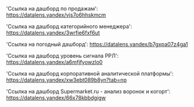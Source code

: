 'Ссылка на дашборд по продажам':
https://datalens.yandex/vjs7o6hhskmcm

'Ссылка на дашборд категорийного менеджера':
https://datalens.yandex/3wrfie6fxf6ut

'Ссылка на погодный дашборд':
https://datalens.yandex/b7gxpa07z4ga1

'Ссылка на дашборд уровень сигнала РРЛ':
https://datalens.yandex/a6mfjfyowzlo0

'Ссылка на дашборд корпоративной аналитической платформы':
https://datalens.yandex/xw3ebt089b8yn?tab=np

'Ссылка на дашборд Supermarket.ru - анализ воронок и когорт':
https://datalens.yandex/66x78kbbdgigw
